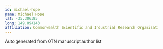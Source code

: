 ```yaml
---
id: michael-hope
name: Michael Hope
lat: -35.306385
long: 149.094143
affiliation: Commonwealth Scientific and Industrial Research Organisation (CSIRO), Canberra, Australia
---
```


Auto generated from OTN manuscript author list
